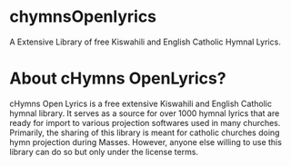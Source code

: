 # chymnsOpenlyrics
A Extensive Library of free Kiswahili and English Catholic Hymnal Lyrics.

# About cHymns OpenLyrics?
cHymns Open Lyrics is a free extensive Kiswahili and English Catholic hymnal library. It serves as a source for over 1000 hymnal lyrics that are ready for import to various projection softwares used in many churches. Primarily, the sharing of this library is meant for catholic churches doing hymn projection during Masses. However, anyone else willing to use this library can do so but only under the license terms.


